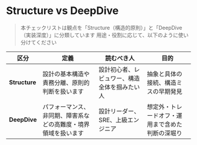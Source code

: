 # Structure vs DeepDive

> 本チェックリストは観点を「Structure（構造的原則）」と「DeepDive（実装深度）」に分類しています
> 用途・役割に応じて、以下のように使い分けてください

| 区分 | 定義 | 読むべき人 | 目的 |
|------|------|------------|------|
| **Structure** | 設計の基本構造や責務分離、原則的判断を扱います | 設計初心者、レビュワー、構造全体を掴みたい人 | 抽象と具体の接続、構造ミスの早期発見 |
| **DeepDive** | パフォーマンス、非同期、障害系などの高難度・境界領域を扱います | 設計リーダー、SRE、上級エンジニア | 想定外・トレードオフ・運用まで含めた判断の深堀り |
